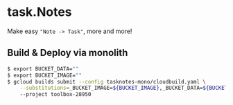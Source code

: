 # task.Notes

Make easy `"Note -> Task"`, more and more!

## Build & Deploy via monolith

```bash
$ export BUCKET_DATA=""
$ export BUCKET_IMAGE=""
$ gcloud builds submit --config tasknotes-mono/cloudbuild.yaml \
    --substitutions=_BUCKET_IMAGE=${BUCKET_IMAGE},_BUCKET_DATA=${BUCKET_DATA}  
    --project toolbox-28950
```